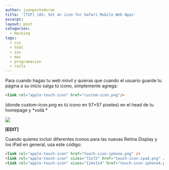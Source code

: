 ```yaml
---
author: juanpintoduran
title: '[TIP] iOS: Set an icon for Safari Mobile Web Apps'
excerpt:
layout: post
categories:
  - Hacking
tags:
  - css
  - html
  - ios
  - mac
  - programacion
  - rails
---
```



Para cuando hagas tu web móvil y quieras que cuando el usuario guarde tu página a su inicio salga tú icono, simplemente agrega:

~~~ html
<link rel="apple-touch-icon" href="custom-icon.png"/>
~~~

(donde custom-icon.png es tú icono en 57×57 pixeles) en el head de tu homepage y *voilà *

[![][3]][3]

**[EDIT]**

Cuando quieres incluir diferentes íconos para las nuevas Retina Display y los iPad en general, usa este código:

~~~ html
<link rel="apple-touch-icon" href="touch-icon-iphone.png" />
<link rel="apple-touch-icon" sizes="72x72" href="touch-icon-ipad.png" />
<link rel="apple-touch-icon" sizes="114x114" href="touch-icon-iphone4.png" />
~~~

 [3]: http://cabargas.com/images/IMG_0310.png